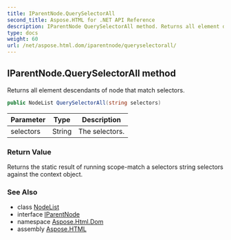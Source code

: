```yaml
---
title: IParentNode.QuerySelectorAll
second_title: Aspose.HTML for .NET API Reference
description: IParentNode QuerySelectorAll method. Returns all element descendants of node that match selectors
type: docs
weight: 60
url: /net/aspose.html.dom/iparentnode/queryselectorall/
---
```

## IParentNode.QuerySelectorAll method

Returns all element descendants of node that match selectors.

```csharp
public NodeList QuerySelectorAll(string selectors)
```

| Parameter | Type | Description |
| --- | --- | --- |
| selectors | String | The selectors. |

### Return Value

Returns the static result of running scope-match a selectors string selectors against the context object.

### See Also

* class [NodeList](../../../aspose.html.collections/nodelist/)
* interface [IParentNode](../)
* namespace [Aspose.Html.Dom](../../../aspose.html.dom/)
* assembly [Aspose.HTML](../../../)
